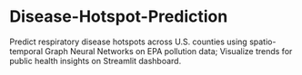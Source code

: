 # Disease-Hotspot-Prediction
Predict respiratory disease hotspots across U.S. counties using spatio-temporal Graph Neural Networks on EPA pollution data; Visualize trends for public health insights on Streamlit dashboard.

